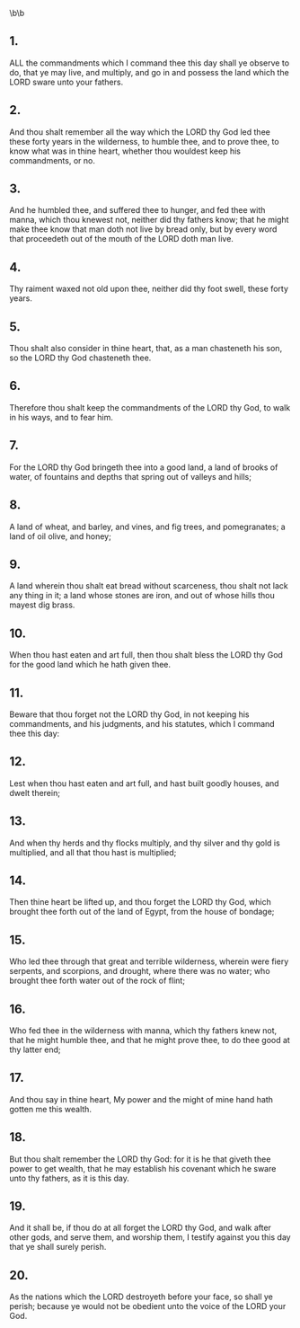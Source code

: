\b\b
## 1.
ALL the commandments which I command thee this day shall ye observe to do, that ye may live, and multiply, and go in and possess the land which the LORD sware unto your fathers.
## 2.
And thou shalt remember all the way which the LORD thy God led thee these forty years in the wilderness, to humble thee, and to prove thee, to know what was in thine heart, whether thou wouldest keep his commandments, or no.
## 3.
And he humbled thee, and suffered thee to hunger, and fed thee with manna, which thou knewest not, neither did thy fathers know; that he might make thee know that man doth not live by bread only, but by every word that proceedeth out of the mouth of the LORD doth man live.
## 4.
Thy raiment waxed not old upon thee, neither did thy foot swell, these forty years.
## 5.
Thou shalt also consider in thine heart, that, as a man chasteneth his son, so the LORD thy God chasteneth thee.
## 6.
Therefore thou shalt keep the commandments of the LORD thy God, to walk in his ways, and to fear him.
## 7.
For the LORD thy God bringeth thee into a good land, a land of brooks of water, of fountains and depths that spring out of valleys and hills;
## 8.
A land of wheat, and barley, and vines, and fig trees, and pomegranates; a land of oil olive, and honey;
## 9.
A land wherein thou shalt eat bread without scarceness, thou shalt not lack any thing in it; a land whose stones are iron, and out of whose hills thou mayest dig brass.
## 10.
When thou hast eaten and art full, then thou shalt bless the LORD thy God for the good land which he hath given thee.
## 11.
Beware that thou forget not the LORD thy God, in not keeping his commandments, and his judgments, and his statutes, which I command thee this day:
## 12.
Lest when thou hast eaten and art full, and hast built goodly houses, and dwelt therein;
## 13.
And when thy herds and thy flocks multiply, and thy silver and thy gold is multiplied, and all that thou hast is multiplied;
## 14.
Then thine heart be lifted up, and thou forget the LORD thy God, which brought thee forth out of the land of Egypt, from the house of bondage;
## 15.
Who led thee through that great and terrible wilderness, wherein were fiery serpents, and scorpions, and drought, where there was no water; who brought thee forth water out of the rock of flint;
## 16.
Who fed thee in the wilderness with manna, which thy fathers knew not, that he might humble thee, and that he might prove thee, to do thee good at thy latter end;
## 17.
And thou say in thine heart, My power and the might of mine hand hath gotten me this wealth.
## 18.
But thou shalt remember the LORD thy God: for it is he that giveth thee power to get wealth, that he may establish his covenant which he sware unto thy fathers, as it is this day.
## 19.
And it shall be, if thou do at all forget the LORD thy God, and walk after other gods, and serve them, and worship them, I testify against you this day that ye shall surely perish.
## 20.
As the nations which the LORD destroyeth before your face, so shall ye perish; because ye would not be obedient unto the voice of the LORD your God.
